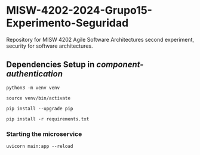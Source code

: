 # MISW-4202-2024-Grupo15-Experimento-Seguridad
Repository for MISW 4202 Agile Software Architectures second experiment, security for software architectures.


## Dependencies Setup in _component-authentication_
```shell
python3 -m venv venv

source venv/bin/activate

pip install --upgrade pip

pip install -r requirements.txt
```

### Starting the microservice
```shell
uvicorn main:app --reload
```
